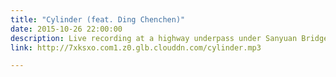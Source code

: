 ```yaml
---
title: "Cylinder (feat. Ding Chenchen)"
date: 2015-10-26 22:00:00
description: Live recording at a highway underpass under Sanyuan Bridge, Beijing, with Ding Chenchen. We were all using computer to make sound.
link: http://7xksxo.com1.z0.glb.clouddn.com/cylinder.mp3

---
```

